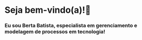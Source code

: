 
# Seja bem-vindo(a)!👋
### Eu sou Berta Batista, especialista em gerenciamento e modelagem de processos em tecnologia!




